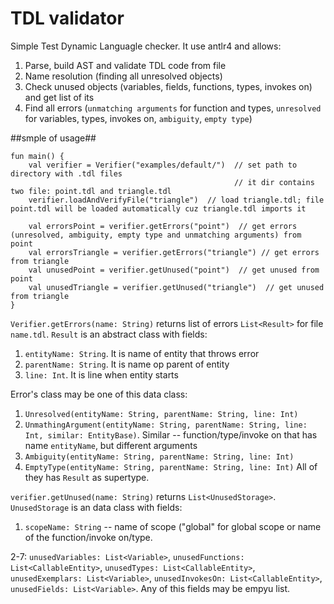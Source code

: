 # TDL validator

Simple Test Dynamic Languagle checker. It use antlr4 and allows:
1. Parse, build AST and validate TDL code from file
2. Name resolution (finding all unresolved objects)
3. Check unused objects (variables, fields, functions, types, invokes on) and get list of its
4. Find all errors (`unmatching arguments` for function and types, `unresolved` for variables, types, invokes on, `ambiguity`, `empty type`)

##smple of usage##
```
fun main() {
    val verifier = Verifier("examples/default/")  // set path to directory with .tdl files 
                                                  // it dir contains two file: point.tdl and triangle.tdl
    verifier.loadAndVerifyFile("triangle")  // load triangle.tdl; file point.tdl will be loaded automatically cuz triangle.tdl imports it

    val errorsPoint = verifier.getErrors("point")  // get errors (unresolved, ambiguity, empty type and unmatching arguments) from point
    val errorsTriangle = verifier.getErrors("triangle") // get errors from triangle
    val unusedPoint = verifier.getUnused("point")  // get unused from point
    val unusedTriangle = verifier.getUnused("triangle")  // get unused from triangle
}
```

`Verifier.getErrors(name: String)` returns list of errors `List<Result>` for file `name.tdl`. 
`Result` is an abstract class with fields:
1. `entityName: String`. It is name of entity that throws error
2. `parentName: String`. It is name op parent of entity
3. `line: Int`. It is line when entity starts

Error's class may be one of this data class: 
1. `Unresolved(entityName: String, parentName: String, line: Int)`
2. `UnmathingArgument(entityName: String, parentName: String, line: Int, similar: EntityBase)`. Similar -- function/type/invoke on that has name `entityName`, but different arguments
3. `Ambiguity(entityName: String, parentName: String, line: Int)`
4. `EmptyType(entityName: String, parentName: String, line: Int)`
All of they has `Result` as supertype.

`verifier.getUnused(name: String)` returns `List<UnusedStorage>`. 
`UnusedStorage` is an data class with fields:
1. `scopeName: String` -- name of scope ("global" for global scope or name of the function/invoke on/type.

2-7: `unusedVariables: List<Variable>`, `unusedFunctions: List<CallableEntity>`, `unusedTypes: List<CallableEntity>`, `unusedExemplars: List<Variable>`, `unusedInvokesOn: List<CallableEntity>`, `unusedFields: List<Variable>`. Any of this fields may be empyu list.




